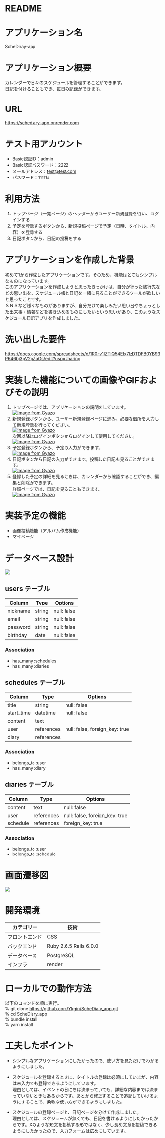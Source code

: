 # README

# アプリケーション名
  ScheDiray-app

# アプリケーション概要
  カレンダーで日々のスケジュールを管理することができます。  
  日記を付けることもでき、毎日の記録ができます。

# URL
  https://schediary-app.onrender.com

# テスト用アカウント
- Basic認証ID：admin  
- Basic認証パスワード：2222  
- メールアドレス：test@test.com  
- パスワード：11111a  

# 利用方法
  1. トップページ（一覧ページ）のヘッダーからユーザー新規登録を行い、ログインする
  2. 予定を登録するボタンから、新規投稿ページで予定（日時、タイトル、内容）を登録する
  3. 日記ボタンから、日記の投稿をする

# アプリケーションを作成した背景
  初めて1から作成したアプリケーションです。そのため、機能はとてもシンプルなものになっています。  
  このアプリケーションを作成しようと思ったきっかけは、自分が行った旅行先などの思い出を、スケジュール帳と日記を一緒に見ることができるツールが欲しいと思ったことです。  
  ＳＮＳなど様々なものがありますが、自分だけで楽しみたい思い出やちょっとした出来事・情報などを書き込めるものにしたいという思いがあり、このようなスケジュール日記アプリを作成しました。

# 洗い出した要件
  https://docs.google.com/spreadsheets/d/1R0nv1IZTiQ54EIx7lzDTDFB0YB93P646bj3pV2gZaGs/edit?usp=sharing

# 実装した機能についての画像やGIFおよびその説明
  1. トップページでは、アプリケーションの説明をしています。  
  [![Image from Gyazo](https://i.gyazo.com/f30ed525256763e3f3d6f9b1ef1f6e33.png)](https://gyazo.com/f30ed525256763e3f3d6f9b1ef1f6e33)
  2. 新規登録ボタンから、ユーザー新規登録ページに進み、必要な個所を入力して新規登録を行ってください。  
  [![Image from Gyazo](https://i.gyazo.com/a53c910eb03529c048c6f38046183b61.png)](https://gyazo.com/a53c910eb03529c048c6f38046183b61)  
  次回以降はログインボタンからログインして使用してください。  
  [![Image from Gyazo](https://i.gyazo.com/29db0903ceebacf525bfe4c5ccb0888e.png)](https://gyazo.com/29db0903ceebacf525bfe4c5ccb0888e)
  3. 予定登録ボタンから、予定の入力ができます。  
  [![Image from Gyazo](https://i.gyazo.com/1ef61d8f174c5efb60f2d0374788e671.png)](https://gyazo.com/1ef61d8f174c5efb60f2d0374788e671)
  4. 日記ボタンから日記の入力ができます。投稿した日記も見ることができます。  
  [![Image from Gyazo](https://i.gyazo.com/fcf81809f7534ecacf5dc3a2779b9d3c.png)](https://gyazo.com/fcf81809f7534ecacf5dc3a2779b9d3c)
  5. 登録した予定の詳細を見るときは、カレンダーから確認することができ、編集と削除ができます。  
     詳細ページでは、日記を見ることもできます。  
     [![Image from Gyazo](https://i.gyazo.com/ec08badbe3a024827bd2391fa6a613bc.png)](https://gyazo.com/ec08badbe3a024827bd2391fa6a613bc)

# 実装予定の機能
- 画像投稿機能（アルバム作成機能） 
- マイページ



# データベース設計
  ![](schediary.dio.png)

## users テーブル

| Column   | Type    | Options     |
| -------- | ------- | ----------- |
| nickname | string  | null: false |
| email    | string  | null: false |
| password | string  | null: false |
| birthday | date    | null: false |

### Association
- has_many :schedules
- has_many :diaries

## schedules テーブル
| Column     | Type       | Options                        |
| ---------- | ---------- | ------------------------------ |
| title      | string     | null: false                    |
| start_time | datetime   | null: false                    |
| content    | text       |                                |
| user       | references | null: false, foreign_key: true |
| diary      | references |                                |

### Association
- belongs_to :user
- has_many :diary


## diaries テーブル
| Column   | Type       | Options                        |
| -------- | ---------- | ------------------------------ |
| content  | text       | null: false                    |
| user     | references | null: false, foreign_key: true |
| schedule | references | foreign_key: true              |

### Association
- belongs_to :user
- belongs_to :schedule

# 画面遷移図
  ![](schediary-page.dio.png)

# 開発環境
| カテゴリー     | 技術                   |
| --------------| -----------------------|
| フロントエンド |  CSS                   |
| バックエンド   | Ruby 2.6.5 Rails 6.0.0 |
| データベース   | PostgreSQL             |
| インフラ       | render                 |


# ローカルでの動作方法
以下のコマンドを順に実行。  
% git clone https://github.com/Ykgin/ScheDiary_app.git  
% cd ScheDiary_app  
% bundle install  
% yarn install


# 工夫したポイント
- シンプルなアプリケーションにしたかったので、使い方を見ただけでわかるようにしました。  

- スケジュールを登録するときに、タイトルの登録は必須にしていまが、内容は未入力でも登録できるようにしています。  
理由としては、イベントの日にちは決まっていても、詳細な内容までは決まっていないときもあるからです。あとから修正することで追記していけるようにすることで、柔軟な使い方ができるようにしました。  

- スケジュールの登録ページと、日記ページを分けて作成しました。  
理由としては、スケジュールが無くても、日記を書けるようにしたかったからです。Xのような短文を投稿する形ではなく、少し長め文章を投稿できるようにしたかったので、入力フォームは広めにしています。  




